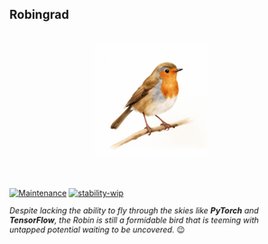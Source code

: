 ## Robingrad

<h1 align="center">
<img src="logo.png" width="200">
</h1><br>


[![Maintenance](https://img.shields.io/badge/Maintained%3F-yes-green.svg)](https://GitHub.com/Naereen/StrapDown.js/graphs/commit-activity) [![stability-wip](https://img.shields.io/badge/stability-wip-lightgrey.svg)](https://github.com/mkenney/software-guides/blob/master/STABILITY-BADGES.md#work-in-progress)

*Despite lacking the ability to fly through the skies like **PyTorch** and **TensorFlow**, the Robin is still a formidable bird that is teeming with untapped potential waiting to be uncovered.* :wink:


